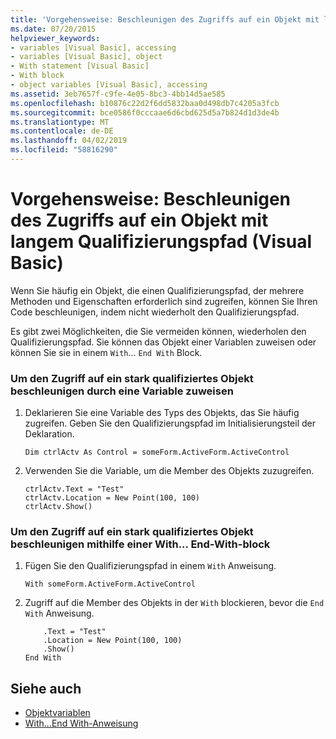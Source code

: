 ```yaml
---
title: 'Vorgehensweise: Beschleunigen des Zugriffs auf ein Objekt mit langem Qualifizierungspfad (Visual Basic)'
ms.date: 07/20/2015
helpviewer_keywords:
- variables [Visual Basic], accessing
- variables [Visual Basic], object
- With statement [Visual Basic]
- With block
- object variables [Visual Basic], accessing
ms.assetid: 3eb7657f-c9fe-4e05-8bc3-4bb14d5ae585
ms.openlocfilehash: b10876c22d2f6dd5832baa0d498db7c4205a3fcb
ms.sourcegitcommit: bce0586f0cccaae6d6cbd625d5a7b824d1d3de4b
ms.translationtype: MT
ms.contentlocale: de-DE
ms.lasthandoff: 04/02/2019
ms.locfileid: "58816290"
---
```

# <a name="how-to-speed-up-access-to-an-object-with-a-long-qualification-path-visual-basic"></a>Vorgehensweise: Beschleunigen des Zugriffs auf ein Objekt mit langem Qualifizierungspfad (Visual Basic)
Wenn Sie häufig ein Objekt, die einen Qualifizierungspfad, der mehrere Methoden und Eigenschaften erforderlich sind zugreifen, können Sie Ihren Code beschleunigen, indem nicht wiederholt den Qualifizierungspfad.  
  
 Es gibt zwei Möglichkeiten, die Sie vermeiden können, wiederholen den Qualifizierungspfad. Sie können das Objekt einer Variablen zuweisen oder können Sie sie in einem `With`... `End With` Block.  
  
### <a name="to-speed-up-access-to-a-heavily-qualified-object-by-assigning-it-to-a-variable"></a>Um den Zugriff auf ein stark qualifiziertes Objekt beschleunigen durch eine Variable zuweisen  
  
1.  Deklarieren Sie eine Variable des Typs des Objekts, das Sie häufig zugreifen. Geben Sie den Qualifizierungspfad im Initialisierungsteil der Deklaration.  
  
    ```  
    Dim ctrlActv As Control = someForm.ActiveForm.ActiveControl  
    ```  
  
2.  Verwenden Sie die Variable, um die Member des Objekts zuzugreifen.  
  
    ```  
    ctrlActv.Text = "Test"  
    ctrlActv.Location = New Point(100, 100)  
    ctrlActv.Show()  
    ```  
  
### <a name="to-speed-up-access-to-a-heavily-qualified-object-by-using-a-withend-with-block"></a>Um den Zugriff auf ein stark qualifiziertes Objekt beschleunigen mithilfe einer With... End-With-block  
  
1.  Fügen Sie den Qualifizierungspfad in einem `With` Anweisung.  
  
    ```  
    With someForm.ActiveForm.ActiveControl  
    ```  
  
2.  Zugriff auf die Member des Objekts in der `With` blockieren, bevor die `End With` Anweisung.  
  
    ```  
        .Text = "Test"  
        .Location = New Point(100, 100)  
        .Show()  
    End With  
    ```  
  
## <a name="see-also"></a>Siehe auch

- [Objektvariablen](../../../../visual-basic/programming-guide/language-features/variables/object-variables.md)
- [With...End With-Anweisung](../../../../visual-basic/language-reference/statements/with-end-with-statement.md)
